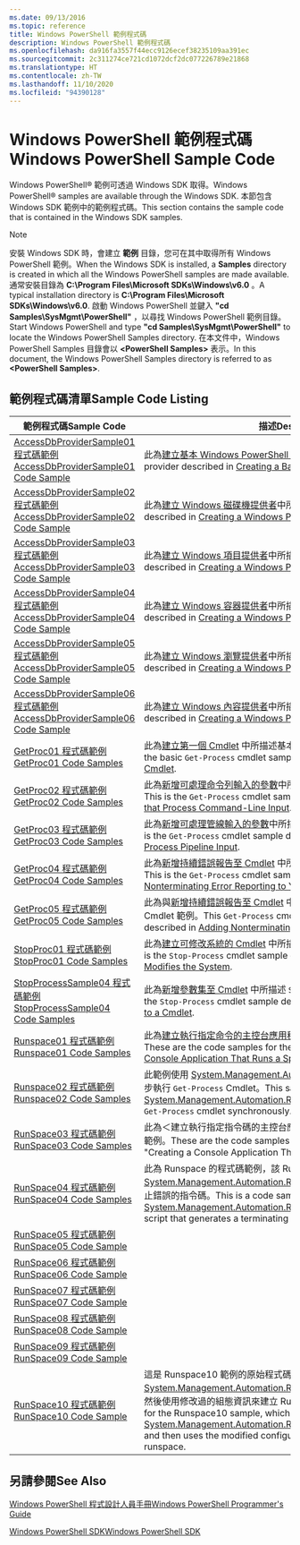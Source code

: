 ```yaml
---
ms.date: 09/13/2016
ms.topic: reference
title: Windows PowerShell 範例程式碼
description: Windows PowerShell 範例程式碼
ms.openlocfilehash: da916fa3557f44ecc9126ecef38235109aa391ec
ms.sourcegitcommit: 2c311274ce721cd1072dcf2dc077226789e21868
ms.translationtype: HT
ms.contentlocale: zh-TW
ms.lasthandoff: 11/10/2020
ms.locfileid: "94390128"
---
```

# <a name="windows-powershell-sample-code"></a><span data-ttu-id="d3170-103">Windows PowerShell 範例程式碼</span><span class="sxs-lookup"><span data-stu-id="d3170-103">Windows PowerShell Sample Code</span></span>

<span data-ttu-id="d3170-104">Windows PowerShell&reg; 範例可透過 Windows SDK 取得。</span><span class="sxs-lookup"><span data-stu-id="d3170-104">Windows PowerShell&reg; samples are available through the Windows SDK.</span></span> <span data-ttu-id="d3170-105">本節包含 Windows SDK 範例中的範例程式碼。</span><span class="sxs-lookup"><span data-stu-id="d3170-105">This section contains the sample code that is contained in the Windows SDK samples.</span></span>

> [!NOTE]
> <span data-ttu-id="d3170-106">安裝 Windows SDK 時，會建立 **範例** 目錄，您可在其中取得所有 Windows PowerShell 範例。</span><span class="sxs-lookup"><span data-stu-id="d3170-106">When the Windows SDK is installed, a **Samples** directory is created in which all the Windows PowerShell samples are made available.</span></span> <span data-ttu-id="d3170-107">通常安裝目錄為 **C:\Program Files\Microsoft SDKs\Windows\v6.0** 。</span><span class="sxs-lookup"><span data-stu-id="d3170-107">A typical installation directory is **C:\Program Files\Microsoft SDKs\Windows\v6.0**.</span></span> <span data-ttu-id="d3170-108">啟動 Windows PowerShell 並鍵入 **"cd Samples\SysMgmt\PowerShell"** ，以尋找 Windows PowerShell 範例目錄。</span><span class="sxs-lookup"><span data-stu-id="d3170-108">Start Windows PowerShell and type **"cd Samples\SysMgmt\PowerShell"** to locate the Windows PowerShell Samples directory.</span></span> <span data-ttu-id="d3170-109">在本文件中，Windows PowerShell Samples 目錄會以 **\<PowerShell Samples>** 表示。</span><span class="sxs-lookup"><span data-stu-id="d3170-109">In this document, the Windows PowerShell Samples directory is referred to as **\<PowerShell Samples>**.</span></span>

## <a name="sample-code-listing"></a><span data-ttu-id="d3170-110">範例程式碼清單</span><span class="sxs-lookup"><span data-stu-id="d3170-110">Sample Code Listing</span></span>

|                                    <span data-ttu-id="d3170-111">範例程式碼</span><span class="sxs-lookup"><span data-stu-id="d3170-111">Sample Code</span></span>                                    |                                                                                                                                           <span data-ttu-id="d3170-112">描述</span><span class="sxs-lookup"><span data-stu-id="d3170-112">Description</span></span>                                                                                                                                           |
| --------------------------------------------------------------------------------- | ----------------------------------------------------------------------------------------------------------------------------------------------------------------------------------------------------------------------------------------------------------------------------------------------- |
| [<span data-ttu-id="d3170-113">AccessDbProviderSample01 程式碼範例</span><span class="sxs-lookup"><span data-stu-id="d3170-113">AccessDbProviderSample01 Code Sample</span></span>](./accessdbprovidersample01-code-sample.md) | <span data-ttu-id="d3170-114">此為[建立基本 Windows PowerShell 提供者](./creating-a-basic-windows-powershell-provider.md)中所描述提供者。</span><span class="sxs-lookup"><span data-stu-id="d3170-114">This is the provider described in [Creating a Basic Windows PowerShell Provider](./creating-a-basic-windows-powershell-provider.md).</span></span>                                                                                                                                                            |
| [<span data-ttu-id="d3170-115">AccessDbProviderSample02 程式碼範例</span><span class="sxs-lookup"><span data-stu-id="d3170-115">AccessDbProviderSample02 Code Sample</span></span>](./accessdbprovidersample02-code-sample.md) | <span data-ttu-id="d3170-116">此為[建立 Windows 磁碟機提供者](./creating-a-windows-powershell-drive-provider.md)中所描述提供者。</span><span class="sxs-lookup"><span data-stu-id="d3170-116">This is the provider described in [Creating a Windows PowerShell Drive Provider](./creating-a-windows-powershell-drive-provider.md).</span></span>                                                                                                                                                            |
| [<span data-ttu-id="d3170-117">AccessDbProviderSample03 程式碼範例</span><span class="sxs-lookup"><span data-stu-id="d3170-117">AccessDbProviderSample03 Code Sample</span></span>](./accessdbprovidersample03-code-sample.md) | <span data-ttu-id="d3170-118">此為[建立 Windows 項目提供者](./creating-a-windows-powershell-item-provider.md)中所描述提供者。</span><span class="sxs-lookup"><span data-stu-id="d3170-118">This is the provider described in [Creating a Windows PowerShell Item Provider](./creating-a-windows-powershell-item-provider.md).</span></span>                                                                                                                                                              |
| [<span data-ttu-id="d3170-119">AccessDbProviderSample04 程式碼範例</span><span class="sxs-lookup"><span data-stu-id="d3170-119">AccessDbProviderSample04 Code Sample</span></span>](./accessdbprovidersample04-code-sample.md) | <span data-ttu-id="d3170-120">此為[建立 Windows 容器提供者](./creating-a-windows-powershell-container-provider.md)中所描述提供者。</span><span class="sxs-lookup"><span data-stu-id="d3170-120">This is the provider described in [Creating a Windows PowerShell Container Provider](./creating-a-windows-powershell-container-provider.md).</span></span>                                                                                                                                                    |
| [<span data-ttu-id="d3170-121">AccessDbProviderSample05 程式碼範例</span><span class="sxs-lookup"><span data-stu-id="d3170-121">AccessDbProviderSample05 Code Sample</span></span>](./accessdbprovidersample05-code-sample.md) | <span data-ttu-id="d3170-122">此為[建立 Windows 瀏覽提供者](./creating-a-windows-powershell-navigation-provider.md)中所描述提供者。</span><span class="sxs-lookup"><span data-stu-id="d3170-122">This is the provider described in [Creating a Windows PowerShell Navigation Provider](./creating-a-windows-powershell-navigation-provider.md).</span></span>                                                                                                                                                  |
| [<span data-ttu-id="d3170-123">AccessDbProviderSample06 程式碼範例</span><span class="sxs-lookup"><span data-stu-id="d3170-123">AccessDbProviderSample06 Code Sample</span></span>](./accessdbprovidersample06-code-sample.md) | <span data-ttu-id="d3170-124">此為[建立 Windows 內容提供者](./creating-a-windows-powershell-content-provider.md)中所描述提供者。</span><span class="sxs-lookup"><span data-stu-id="d3170-124">This is the provider described in [Creating a Windows PowerShell Content Provider](./creating-a-windows-powershell-content-provider.md).</span></span>                                                                                                                                                        |
| [<span data-ttu-id="d3170-125">GetProc01 程式碼範例</span><span class="sxs-lookup"><span data-stu-id="d3170-125">GetProc01 Code Samples</span></span>](./getproc01-code-samples.md)                             | <span data-ttu-id="d3170-126">此為[建立第一個 Cmdlet](../cmdlet/creating-a-cmdlet-without-parameters.md) 中所描述基本 `Get-Process` Cmdlet 範例。</span><span class="sxs-lookup"><span data-stu-id="d3170-126">This is the basic `Get-Process` cmdlet sample described in [Creating Your First Cmdlet](../cmdlet/creating-a-cmdlet-without-parameters.md).</span></span>                                                                                                                                                     |
| [<span data-ttu-id="d3170-127">GetProc02 程式碼範例</span><span class="sxs-lookup"><span data-stu-id="d3170-127">GetProc02 Code Samples</span></span>](./getproc02-code-samples.md)                             | <span data-ttu-id="d3170-128">此為[新增可處理命令列輸入的參數](../cmdlet/adding-parameters-that-process-command-line-input.md)中所描述 `Get-Process` Cmdlet 範例。</span><span class="sxs-lookup"><span data-stu-id="d3170-128">This is the `Get-Process` cmdlet sample described in [Adding Parameters that Process Command-Line Input](../cmdlet/adding-parameters-that-process-command-line-input.md).</span></span>                                                                                                                       |
| [<span data-ttu-id="d3170-129">GetProc03 程式碼範例</span><span class="sxs-lookup"><span data-stu-id="d3170-129">GetProc03 Code Samples</span></span>](./getproc03-code-samples.md)                             | <span data-ttu-id="d3170-130">此為[新增可處理管線輸入的參數](../cmdlet/adding-parameters-that-process-pipeline-input.md)中所描述 `Get-Process` Cmdlet 範例。</span><span class="sxs-lookup"><span data-stu-id="d3170-130">This is the `Get-Process` cmdlet sample described in [Adding Parameters that Process Pipeline Input](../cmdlet/adding-parameters-that-process-pipeline-input.md).</span></span>                                                                                                                               |
| [<span data-ttu-id="d3170-131">GetProc04 程式碼範例</span><span class="sxs-lookup"><span data-stu-id="d3170-131">GetProc04 Code Samples</span></span>](./getproc04-code-samples.md)                             | <span data-ttu-id="d3170-132">此為[新增持續錯誤報告至 Cmdlet](../cmdlet/adding-non-terminating-error-reporting-to-your-cmdlet.md) 中所描述 `Get-Process` Cmdlet 範例。</span><span class="sxs-lookup"><span data-stu-id="d3170-132">This is the `Get-Process` cmdlet sample described in [Adding Nonterminating Error Reporting to Your Cmdlet](../cmdlet/adding-non-terminating-error-reporting-to-your-cmdlet.md).</span></span>                                                                                                                |
| [<span data-ttu-id="d3170-133">GetProc05 程式碼範例</span><span class="sxs-lookup"><span data-stu-id="d3170-133">GetProc05 Code Samples</span></span>](./getproc05-code-samples.md)                             | <span data-ttu-id="d3170-134">此為與[新增持續錯誤報告至 Cmdlet](../cmdlet/adding-non-terminating-error-reporting-to-your-cmdlet.md) 中所描述 Cmdlet 相似的 `Get-Process` Cmdlet 範例。</span><span class="sxs-lookup"><span data-stu-id="d3170-134">This `Get-Process` cmdlet is similar to the cmdlet described in [Adding Nonterminating Error Reporting to Your Cmdlet](../cmdlet/adding-non-terminating-error-reporting-to-your-cmdlet.md).</span></span>                                                                                                     |
| [<span data-ttu-id="d3170-135">StopProc01 程式碼範例</span><span class="sxs-lookup"><span data-stu-id="d3170-135">StopProc01 Code Samples</span></span>](./stopproc01-code-samples.md)                           | <span data-ttu-id="d3170-136">此為[建立可修改系統的 Cmdlet](../cmdlet/creating-a-cmdlet-that-modifies-the-system.md) 中所描述 `Stop-Process` Cmdlet 範例。</span><span class="sxs-lookup"><span data-stu-id="d3170-136">This is the `Stop-Process` cmdlet sample described in [Creating a Cmdlet That Modifies the System](../cmdlet/creating-a-cmdlet-that-modifies-the-system.md).</span></span>                                                                                                                                    |
| [<span data-ttu-id="d3170-137">StopProcessSample04 程式碼範例</span><span class="sxs-lookup"><span data-stu-id="d3170-137">StopProcessSample04 Code Samples</span></span>](./stopprocesssample04-code-samples.md)         | <span data-ttu-id="d3170-138">此為[新增參數集至 Cmdlet](../cmdlet/adding-parameter-sets-to-a-cmdlet.md) 中所描述 `Stop-Process` Cmdlet 範例。</span><span class="sxs-lookup"><span data-stu-id="d3170-138">This is the `Stop-Process` cmdlet sample described in [Adding Parameter Sets to a Cmdlet](../cmdlet/adding-parameter-sets-to-a-cmdlet.md).</span></span>                                                                                                                                                      |
| [<span data-ttu-id="d3170-139">Runspace01 程式碼範例</span><span class="sxs-lookup"><span data-stu-id="d3170-139">Runspace01 Code Samples</span></span>](./runspace01-code-samples.md)                           | <span data-ttu-id="d3170-140">此為[建立執行指定命令的主控台應用程式](/dotnet/csharp/programming-guide/inside-a-program/hello-world-your-first-program)中所描述 Runspace 程式碼範例。</span><span class="sxs-lookup"><span data-stu-id="d3170-140">These are the code samples for the runspace described in [Creating a Console Application That Runs a Specified Command](/dotnet/csharp/programming-guide/inside-a-program/hello-world-your-first-program).</span></span>                                                                                      |
| [<span data-ttu-id="d3170-141">Runspace02 程式碼範例</span><span class="sxs-lookup"><span data-stu-id="d3170-141">Runspace02 Code Samples</span></span>](./runspace02-code-samples.md)                           | <span data-ttu-id="d3170-142">此範例使用 [System.Management.Automation.Runspaceinvoke](/dotnet/api/System.Management.Automation.RunspaceInvoke) 類別來同步執行 `Get-Process` Cmdlet。</span><span class="sxs-lookup"><span data-stu-id="d3170-142">This sample uses the [System.Management.Automation.Runspaceinvoke](/dotnet/api/System.Management.Automation.RunspaceInvoke) class to execute the `Get-Process` cmdlet synchronously.</span></span>                                                                                                            |
| [<span data-ttu-id="d3170-143">RunSpace03 程式碼範例</span><span class="sxs-lookup"><span data-stu-id="d3170-143">RunSpace03 Code Samples</span></span>](./runspace03-code-samples.md)                           | <span data-ttu-id="d3170-144">此為＜建立執行指定指令碼的主控台應用程式＞中所描述 Runspace 程式碼範例。</span><span class="sxs-lookup"><span data-stu-id="d3170-144">These are the code samples for the runspace described in "Creating a Console Application That Runs a Specified Script".</span></span>                                                                                                                                                                         |
| [<span data-ttu-id="d3170-145">RunSpace04 程式碼範例</span><span class="sxs-lookup"><span data-stu-id="d3170-145">RunSpace04 Code Samples</span></span>](./runspace04-code-samples.md)                           | <span data-ttu-id="d3170-146">此為 Runspace 的程式碼範例，該 Runspace 會使用 [System.Management.Automation.Runspaceinvoke](/dotnet/api/System.Management.Automation.RunspaceInvoke) 類別來執行會產生終止錯誤的指令碼。</span><span class="sxs-lookup"><span data-stu-id="d3170-146">This is a code sample for a runspace that uses the [System.Management.Automation.Runspaceinvoke](/dotnet/api/System.Management.Automation.RunspaceInvoke) class to execute a script that generates a terminating error.</span></span>                                                                         |
| [<span data-ttu-id="d3170-147">RunSpace05 程式碼範例</span><span class="sxs-lookup"><span data-stu-id="d3170-147">RunSpace05 Code Sample</span></span>](./runspace05-code-sample.md)                             |                                                                                                            |
| [<span data-ttu-id="d3170-148">RunSpace06 程式碼範例</span><span class="sxs-lookup"><span data-stu-id="d3170-148">RunSpace06 Code Sample</span></span>](./runspace06-code-sample.md)                             |                                                                                                     |
| [<span data-ttu-id="d3170-149">RunSpace07 程式碼範例</span><span class="sxs-lookup"><span data-stu-id="d3170-149">RunSpace07 Code Sample</span></span>](./runspace07-code-sample.md)                             |                                                                                               |
| [<span data-ttu-id="d3170-150">RunSpace08 程式碼範例</span><span class="sxs-lookup"><span data-stu-id="d3170-150">RunSpace08 Code Sample</span></span>](./runspace08-code-sample.md)                             |                                                                                              |
| [<span data-ttu-id="d3170-151">RunSpace09 程式碼範例</span><span class="sxs-lookup"><span data-stu-id="d3170-151">RunSpace09 Code Sample</span></span>](./runspace09-code-sample.md)                             |                                                                                       |
| [<span data-ttu-id="d3170-152">RunSpace10 程式碼範例</span><span class="sxs-lookup"><span data-stu-id="d3170-152">RunSpace10 Code Sample</span></span>](./runspace10-code-sample.md)                             | <span data-ttu-id="d3170-153">這是 Runspace10 範例的原始程式碼，此原始程式碼會將 Cmdlet 新增至 [System.Management.Automation.Runspaces.Runspaceconfiguration](/dotnet/api/System.Management.Automation.Runspaces.RunspaceConfiguration)，然後使用修改過的組態資訊來建立 Runspace。</span><span class="sxs-lookup"><span data-stu-id="d3170-153">This is the source code for the Runspace10 sample, which adds a cmdlet to [System.Management.Automation.Runspaces.Runspaceconfiguration](/dotnet/api/System.Management.Automation.Runspaces.RunspaceConfiguration) and then uses the modified configuration information to create the runspace.</span></span> |

## <a name="see-also"></a><span data-ttu-id="d3170-154">另請參閱</span><span class="sxs-lookup"><span data-stu-id="d3170-154">See Also</span></span>

[<span data-ttu-id="d3170-155">Windows PowerShell 程式設計人員手冊</span><span class="sxs-lookup"><span data-stu-id="d3170-155">Windows PowerShell Programmer's Guide</span></span>](./windows-powershell-programmer-s-guide.md)

[<span data-ttu-id="d3170-156">Windows PowerShell SDK</span><span class="sxs-lookup"><span data-stu-id="d3170-156">Windows PowerShell SDK</span></span>](../windows-powershell-reference.md)
